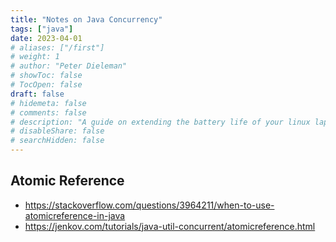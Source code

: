 ```yaml
---
title: "Notes on Java Concurrency"
tags: ["java"]
date: 2023-04-01
# aliases: ["/first"]
# weight: 1
# author: "Peter Dieleman"
# showToc: false
# TocOpen: false
draft: false
# hidemeta: false
# comments: false
# description: "A guide on extending the battery life of your linux laptop"
# disableShare: false
# searchHidden: false
---
```


## Atomic Reference

- <https://stackoverflow.com/questions/3964211/when-to-use-atomicreference-in-java>
- <https://jenkov.com/tutorials/java-util-concurrent/atomicreference.html>

